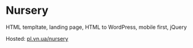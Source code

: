 # Nursery

HTML templtate, landing page, HTML to WordPress, mobile first, jQuery

Hosted: <a href="http://pl.vn.ua/nursery/">pl.vn.ua/nursery</a>
